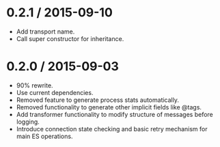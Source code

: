 0.2.1 / 2015-09-10
==================

 * Add transport name.
 * Call super constructor for inheritance.

0.2.0 / 2015-09-03
==================

 * 90% rewrite.
 * Use current dependencies.
 * Removed feature to generate process stats automatically.
 * Removed functionality to generate other implicit fields like @tags.
 * Add transformer functionality to modify structure of messages before logging.
 * Introduce connection state checking and basic retry mechanism for main ES operations.
